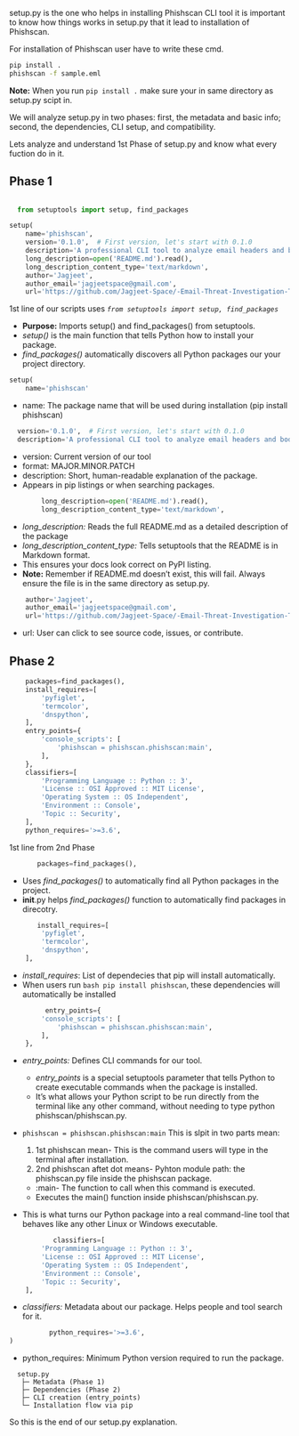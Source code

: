 setup.py is the one who helps in installing Phishscan CLI tool it is important to know how things works in setup.py that it lead to installation of Phishscan.

For installation of Phishscan user have to write these cmd.
``` bash
pip install .
phishscan -f sample.eml
```
**Note:** When you run `pip install .` make sure your in same directory as setup.py scipt in.

We will analyze setup.py in two phases: first, the metadata and basic info; second, the dependencies, CLI setup, and compatibility.

Lets analyze and understand 1st Phase of setup.py and know what every fuction do in it.

## Phase 1

```python

  from setuptools import setup, find_packages

setup(
    name='phishscan',
    version='0.1.0',  # First version, let's start with 0.1.0
    description='A professional CLI tool to analyze email headers and body for phishing indicators.',
    long_description=open('README.md').read(),
    long_description_content_type='text/markdown',
    author='Jagjeet',
    author_email='jagjeetspace@gmail.com',
    url='https://github.com/Jagjeet-Space/-Email-Threat-Investigation-Toolkit/tree/Phishscan/Phishscan',  # Replace with your GitHub URL
```

1st line of our scripts uses *`from setuptools import setup, find_packages`*

- **Purpose:** Imports setup() and find_packages() from setuptools.
- *setup()* is the main function that tells Python how to install your package.
- *find_packages()* automatically discovers all Python packages our your project directory.


```python
setup(
    name='phishscan'
```
- name: The package name that will be used during installation (pip install phishscan)

```python
  version='0.1.0',  # First version, let's start with 0.1.0
  description='A professional CLI tool to analyze email headers and body for phishing indicators.',
```
- version: Current version of our tool
- format: MAJOR.MINOR.PATCH
- description: Short, human-readable explanation of the package.
- Appears in pip listings or when searching packages.

```python
        long_description=open('README.md').read(),
        long_description_content_type='text/markdown',
```
- *long_description:* Reads the full README.md as a detailed description of the package
- *long_description_content_type:* Tells setuptools that the README is in Markdown format.
- This ensures your docs look correct on PyPI listing.
- **Note:** Remember if README.md doesn’t exist, this will fail. Always ensure the file is in the same directory as setup.py.

```python
    author='Jagjeet',
    author_email='jagjeetspace@gmail.com',
    url='https://github.com/Jagjeet-Space/-Email-Threat-Investigation-Toolkit/tree/Phishscan/Phishscan',
```
- url: User can click to see source code, issues, or contribute.


## Phase 2  

```python
    packages=find_packages(),
    install_requires=[
        'pyfiglet',
        'termcolor',
        'dnspython',
    ],
    entry_points={
        'console_scripts': [
            'phishscan = phishscan.phishscan:main',
        ],
    },
    classifiers=[
        'Programming Language :: Python :: 3',
        'License :: OSI Approved :: MIT License',
        'Operating System :: OS Independent',
        'Environment :: Console',
        'Topic :: Security',
    ],
    python_requires='>=3.6',
```

1st line from 2nd Phase 

```python
       packages=find_packages(),
```
- Uses *find_packages()* to automatically find all Python packages in the project.
- __init__.py helps *find_packages()* function to automatically find packages in direcotry.

```python
       install_requires=[
        'pyfiglet',
        'termcolor',
        'dnspython',
    ],
```
- *install_requires*: List of dependecies that pip will install automatically.
- When users run ```bash pip install phishscan```, these dependencies will automatically be installed

```python
         entry_points={
        'console_scripts': [
            'phishscan = phishscan.phishscan:main',
        ],
    },

```
- *entry_points:* Defines CLI commands for our tool.
  -  *entry_points* is a special setuptools parameter that tells Python to create executable commands when the package is installed.
  -  It’s what allows your Python script to be run directly from the terminal like any other command, without needing to type python phishscan/phishscan.py.
- `phishscan = phishscan.phishscan:main` This is slpit in two parts mean:
  1. 1st phishscan mean- This is the command users will type in the terminal after installation.
  2. 2nd phishscan aftet dot means- Pyhton module path: the phishscan.py file inside the phishscan package.
    - :main- The function to call when this command is executed.
    - Executes the main() function inside phishscan/phishscan.py.
 
- This is what turns our Python package into a real command-line tool that behaves like any other Linux or Windows executable.
 
```python
           classifiers=[
        'Programming Language :: Python :: 3',
        'License :: OSI Approved :: MIT License',
        'Operating System :: OS Independent',
        'Environment :: Console',
        'Topic :: Security',
    ],
```
- *classifiers:* Metadata about our package. Helps people and tool search for it.

```python
          python_requires='>=3.6',
)
```
- python_requires: Minimum Python version required to run the package.
```
  setup.py
   ├─ Metadata (Phase 1)
   ├─ Dependencies (Phase 2)
   ├─ CLI creation (entry_points)
   └─ Installation flow via pip
```

So this is the end of our setup.py explanation.

